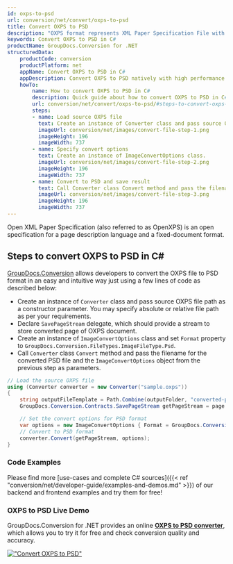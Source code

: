 ```yaml
---
id: oxps-to-psd
url: conversion/net/convert/oxps-to-psd
title: Convert OXPS to PSD
description: "OXPS format represents XML Paper Specification File with .oxps extension. Learn how to convert OXPS to PSD file programmatically in C# language using GroupDocs.Conversion for .NET library."
keywords: Convert OXPS to PSD in C#
productName: GroupDocs.Conversion for .NET
structuredData:
    productCode: conversion
    productPlatform: net
    appName: Convert OXPS to PSD in C#
    appDescription: Convert OXPS to PSD natively with high performance using C# language and server side GroupDocs.Conversion for .NET APIs, without the use of any software like Microsoft or Open Office.
    howTo:
        name: How to convert OXPS to PSD in C# 
        description: Quick guide about how to convert OXPS to PSD in C# with high performance and accuracy.
        url: conversion/net/convert/oxps-to-psd/#steps-to-convert-oxps-to-psd-in-c
        steps:
        - name: Load source OXPS file 
          text: Create an instance of Converter class and pass source OXPS file path as a constructor parameter. You may specify absolute or relative file path as per your requirements. 
          imageUrl: conversion/net/images/convert-file-step-1.png
          imageHeight: 196
          imageWidth: 737
        - name: Specify convert options 
          text: Create an instance of ImageConvertOptions class.
          imageUrl: conversion/net/images/convert-file-step-2.png
          imageHeight: 196
          imageWidth: 737
        - name: Convert to PSD and save result 
          text: Call Converter class Convert method and pass the filename for the converted HTML file and the ImageConvertOptions object from the previous step as parameters.
          imageUrl: conversion/net/images/convert-file-step-3.png
          imageHeight: 196
          imageWidth: 737
---
```


Open XML Paper Specification (also referred to as OpenXPS) is an open specification for a page description language and a fixed-document format.

## Steps to convert OXPS to PSD in C#

[GroupDocs.Conversion](https://products.groupdocs.com/conversion/net) allows developers to convert the OXPS file to PSD format in an easy and intuitive way just using a few lines of code as described below:

* Create an instance of `Converter` class and pass source OXPS file path as a constructor parameter. You may specify absolute or relative file path as per your requirements. 
* Declare `SavePageStream` delegate, which should provide a stream to store converted page of OXPS document.
* Create an instance of `ImageConvertOptions` class and set `Format` property to `GroupDocs.Conversion.FileTypes.ImageFileType.Psd`.
* Call `Converter` class `Convert` method and pass the filename for the converted PSD file and the `ImageConvertOptions` object from the previous step as parameters.

```csharp
// Load the source OXPS file
using (Converter converter = new Converter("sample.oxps"))
{
    string outputFileTemplate = Path.Combine(outputFolder, "converted-page-{0}.psd");
    GroupDocs.Conversion.Contracts.SavePageStream getPageStream = page => new FileStream(string.Format(outputFileTemplate, page), FileMode.Create);

    // Set the convert options for PSD format
    var options = new ImageConvertOptions { Format = GroupDocs.Conversion.FileTypes.ImageFileType.Psd };   
    // Convert to PSD format
    converter.Convert(getPageStream, options);
}
```

### Code Examples

Please find more [use-cases and complete C# sources]({{< ref "conversion/net/developer-guide/examples-and-demos.md" >}}) of our backend and frontend examples and try them for free!

### OXPS to PSD Live Demo

GroupDocs.Conversion for .NET provides an online [**OXPS to PSD converter**](https://products.groupdocs.app/conversion/oxps-to-psd), which allows you to try it for free and check conversion quality and accuracy.

[!["Convert OXPS to PSD"](conversion/net/images/convert-to-psd/convert-oxps-to-psd.png)](https://products.groupdocs.app/conversion/oxps-to-psd)